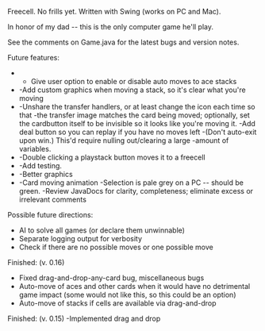 Freecell. No frills yet. Written with Swing (works on PC and Mac).

In honor of my dad -- this is the only computer game he'll play.

See the comments on Game.java for the latest bugs and version notes.
   
Future features:
* - Give user option to enable or disable auto moves to ace stacks
 * -Add custom graphics when moving a stack, so it's clear what you're moving
*  -Unshare the transfer handlers, or at least change the icon each time so that
   -the transfer image matches the card being moved; optionally, set the cardbutton
itself to be invisible so it looks like you're moving it.
     -Add deal button so you can replay if you have no moves left
     -(Don't auto-exit upon win.) This'd require nulling out/clearing a large
     -amount of variables.
 * -Double clicking a playstack button moves it to a freecell
 * -Add testing. 
 * -Better graphics
 * -Card moving animation
   -Selection is pale grey on a PC -- should be green.
   -Review JavaDocs for clarity, completeness; eliminate excess or irrelevant comments
 
Possible future directions:
 * AI to solve all games (or declare them unwinnable)
 * Separate logging output for verbosity
 * Check if there are no possible moves or one possible move

Finished:  (v. 0.16)
* Fixed drag-and-drop-any-card bug, miscellaneous bugs
* Auto-move of aces and other cards when it would have no detrimental
  game impact (some would not like this, so this could be an option)
* Auto-move of stacks if cells are available via drag-and-drop

Finished: (v. 0.15)
-Implemented drag and drop
